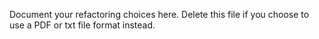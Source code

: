 Document your refactoring choices here. Delete this file if you choose to use a PDF or txt file format instead.
